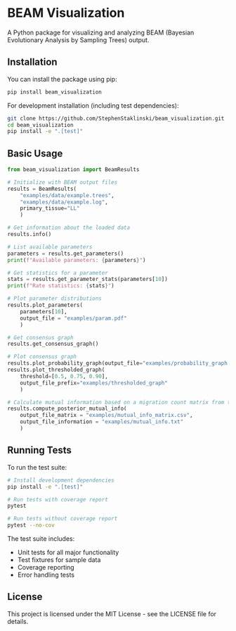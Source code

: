 # BEAM Visualization

A Python package for visualizing and analyzing BEAM (Bayesian Evolutionary Analysis by Sampling Trees) output.

## Installation

You can install the package using pip:

```bash
pip install beam_visualization
```

For development installation (including test dependencies):

```bash
git clone https://github.com/StephenStaklinski/beam_visualization.git
cd beam_visualization
pip install -e ".[test]"
```


## Basic Usage

```python
from beam_visualization import BeamResults

# Initialize with BEAM output files
results = BeamResults(
    "examples/data/example.trees", 
    "examples/data/example.log", 
    primary_tissue="LL"
    )

# Get information about the loaded data
results.info()

# List available parameters
parameters = results.get_parameters()
print(f"Available parameters: {parameters}")

# Get statistics for a parameter
stats = results.get_parameter_stats(parameters[10])
print(f"Rate statistics: {stats}")

# Plot parameter distributions
results.plot_parameters(
    parameters[10], 
    output_file = "examples/param.pdf"
    )

# Get consensus graph
results.get_consensus_graph()

# Plot consensus graph
results.plot_probability_graph(output_file="examples/probability_graph.pdf")
results.plot_thresholded_graph(
    threshold=[0.5, 0.75, 0.90], 
    output_file_prefix="examples/thresholded_graph"
    )

# Calculate mutual information based on a migration count matrix from traversing the posterior trees
results.compute_posterior_mutual_info(
    output_file_matrix = "examples/mutual_info_matrix.csv", 
    output_file_information = "examples/mutual_info.txt"
    )
```

## Running Tests

To run the test suite:

```bash
# Install development dependencies
pip install -e ".[test]"

# Run tests with coverage report
pytest

# Run tests without coverage report
pytest --no-cov
```
The test suite includes:
- Unit tests for all major functionality
- Test fixtures for sample data
- Coverage reporting
- Error handling tests

## License

This project is licensed under the MIT License - see the LICENSE file for details.

